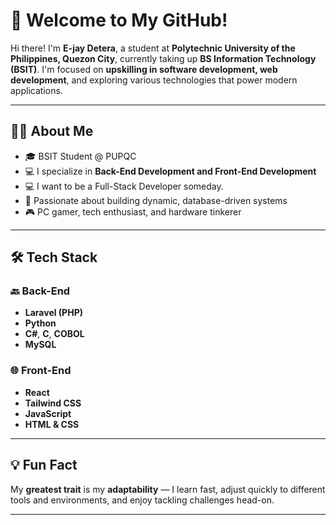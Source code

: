 # 👋 Welcome to My GitHub!

Hi there! I'm **E-jay Detera**, a student at **Polytechnic University of the Philippines, Quezon City**, currently taking up **BS Information Technology (BSIT)**. I'm focused on **upskilling in software development, web development**, and exploring various technologies that power modern applications.

---

## 👨‍💻 About Me

- 🎓 BSIT Student @ PUPQC  
- 💻 I specialize in **Back-End Development and Front-End Development**
- 💻 I want to be a Full-Stack Developer someday.
- 🚀 Passionate about building dynamic, database-driven systems
- 🎮 PC gamer, tech enthusiast, and hardware tinkerer

---

## 🛠️ Tech Stack

### 🔙 Back-End
- **Laravel (PHP)**
- **Python**
- **C#**, **C**, **COBOL**
- **MySQL**

### 🌐 Front-End
- **React**
- **Tailwind CSS**
- **JavaScript**
- **HTML & CSS**

---

## 💡 Fun Fact
My **greatest trait** is my **adaptability** — I learn fast, adjust quickly to different tools and environments, and enjoy tackling challenges head-on.

---

